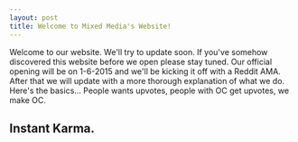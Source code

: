 ```yaml
---
layout: post
title: Welcome to Mixed Media's Website!
---
```


Welcome to our website. We'll try to update soon. If you've somehow discovered this website before we open please stay tuned. Our official opening will be on 1-6-2015 and we'll be kicking it off with a Reddit AMA. After that we will update with a more thorough explanation of what we do. Here's the basics... People wants upvotes, people with OC get upvotes, we make OC.  

## Instant Karma.
